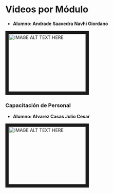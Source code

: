 # Videos por Módulo

- **Alumno: Andrade Saavedra Navhi Giordano**

<a href="http://www.youtube.com/watch?feature=player_embedded&v=zL20ohhX6pU
" target="_blank"><img src="http://img.youtube.com/vi/zL20ohhX6pU/0.jpg" 
alt="IMAGE ALT TEXT HERE" width="240" height="180" border="10" /></a>

### Capacitación de Personal

- **Alumno: Alvarez Casas Julio Cesar**

<a href="http://www.youtube.com/watch?feature=player_embedded&v=idFzVGySTjg
" target="_blank"><img src="http://img.youtube.com/vi/idFzVGySTjg/0.jpg" 
alt="IMAGE ALT TEXT HERE" width="240" height="180" border="10" /></a>
